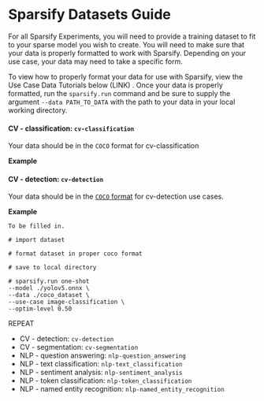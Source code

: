 # Sparsify Datasets Guide

For all Sparsify Experiments, you will need to provide a training dataset to fit to your sparse model you wish to create. You will need to make sure that your data is properly formatted to work with Sparsify. Depending on your use case, your data may need to take a specific form.  

To view how to properly format your data for use with Sparsify, view the Use Case Data Tutorials below (LINK) . Once your data is properly formatted, run the `sparsify.run` command and be sure to supply the argument `--data PATH_TO_DATA` with the path to your data in your local working directory. 

#### CV - classification: `cv-classification`  

Your data should be in the `COCO` format for cv-classification

**Example**   


#### CV - detection: `cv-detection`  

Your data should be in the [`COCO` format](https://cocodataset.org/#format-data)  for cv-detection use cases. 

**Example**   
```
To be filled in. 

# import dataset

# format dataset in proper coco format 

# save to local directory

# sparsify.run one-shot
--model ./yolov5.onnx \
--data ./coco_dataset \  
--use-case image-classification \  
--optim-level 0.50
```

REPEAT



-   CV - detection: `cv-detection`
-   CV - segmentation: `cv-segmentation`
-   NLP - question answering: `nlp-question_answering`
-   NLP - text classification: `nlp-text_classification`
-   NLP - sentiment analysis: `nlp-sentiment_analysis`
-   NLP - token classification: `nlp-token_classification`
-   NLP - named entity recognition: `nlp-named_entity_recognition`
